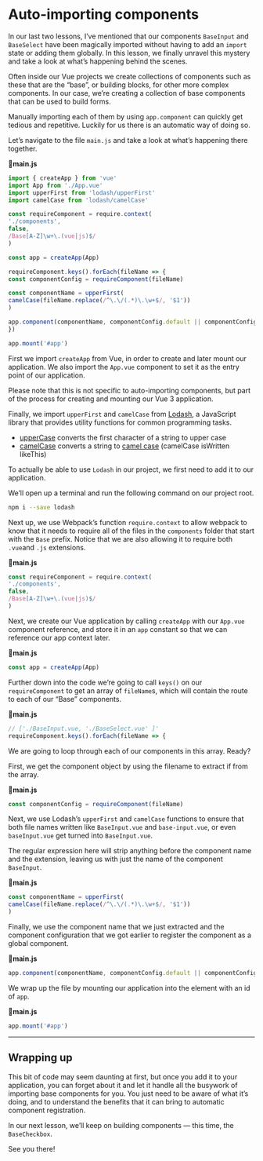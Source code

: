 # Auto-importing components

In our last two lessons, I’ve mentioned that our components `BaseInput` and `BaseSelect` have been magically imported without having to add an `import` state or adding them globally. In this lesson, we finally unravel this mystery and take a look at what’s happening behind the scenes.

Often inside our Vue projects we create collections of components such as these that are the “base”, or building blocks, for other more complex components. In our case, we’re creating a collection of base components that can be used to build forms.

Manually importing each of them by using `app.component` can quickly get tedious and repetitive. Luckily for us there is an automatic way of doing so.

Let’s navigate to the file `main.js` and take a look at what’s happening there together.

📃**main.js**

```javascript
import { createApp } from 'vue'
import App from './App.vue'
import upperFirst from 'lodash/upperFirst'
import camelCase from 'lodash/camelCase'

const requireComponent = require.context(
'./components',
false,
/Base[A-Z]\w+\.(vue|js)$/
)

const app = createApp(App)

requireComponent.keys().forEach(fileName => {
const componentConfig = requireComponent(fileName)

const componentName = upperFirst(
camelCase(fileName.replace(/^\.\/(.*)\.\w+$/, '$1'))
)

app.component(componentName, componentConfig.default || componentConfig)
})

app.mount('#app')
```

First we import `createApp` from Vue, in order to create and later mount our application. We also import the `App.vue` component to set it as the entry point of our application.

Please note that this is not specific to auto-importing components, but part of the process for creating and mounting our Vue 3 application.

Finally, we import `upperFirst` and `camelCase` from [Lodash](https://lodash.com/), a JavaScript library that provides utility functions for common programming tasks.

* [upperCase](https://lodash.com/docs/4.17.10#upperFirst) converts the first character of a string to upper case
* [camelCase](https://lodash.com/docs/4.17.10#camelCase) converts a string to [camel case](https://en.wikipedia.org/wiki/CamelCase) (camelCase isWritten likeThis)

To actually be able to use `Lodash` in our project, we first need to add it to our application.

We’ll open up a terminal and run the following command on our project root.

```bash
npm i --save lodash
```

Next up, we use Webpack’s function `require.context` to allow webpack to know that it needs to require all of the files in the `components` folder that start with the `Base` prefix. Notice that we are also allowing it to require both `.vue`and `.js` extensions.

**📃main.js**

```javascript
const requireComponent = require.context(
'./components',
false,
/Base[A-Z]\w+\.(vue|js)$/
)
```

Next, we create our Vue application by calling `createApp` with our `App.vue` component reference, and store it in an `app` constant so that we can reference our app context later.

**📃main.js**

```javascript
const app = createApp(App)
```

Further down into the code we’re going to call `keys()` on our `requireComponent` to get an array of `fileName`s, which will contain the route to each of our “Base” components.

**📃main.js**

```javascript
// ['./BaseInput.vue, './BaseSelect.vue' ]'
requireComponent.keys().forEach(fileName => {
```

We are going to loop through each of our components in this array. Ready?

First, we get the component object by using the filename to extract if from the array.

**📃main.js**

```javascript
const componentConfig = requireComponent(fileName)
```

Next, we use Lodash’s `upperFirst` and `camelCase` functions to ensure that both file names written like `BaseInput.vue` and `base-input.vue`, or even `baseInput.vue` get turned into `BaseInput.vue`.

The regular expression here will strip anything before the component name and the extension, leaving us with just the name of the component `BaseInput`.

**📃main.js**

```javascript
const componentName = upperFirst(
camelCase(fileName.replace(/^\.\/(.*)\.\w+$/, '$1'))
)
```

Finally, we use the component name that we just extracted and the component configuration that we got earlier to register the component as a global component.

**📃main.js**

```javascript
app.component(componentName, componentConfig.default || componentConfig)
```

We wrap up the file by mounting our application into the element with an id of `app`.

**📃main.js**

```javascript
app.mount('#app')
```

---

## Wrapping up

This bit of code may seem daunting at first, but once you add it to your application, you can forget about it and let it handle all the busywork of importing base components for you. You just need to be aware of what it’s doing, and to understand the benefits that it can bring to automatic component registration.

In our next lesson, we’ll keep on building components — this time, the `BaseCheckbox`.

See you there!
